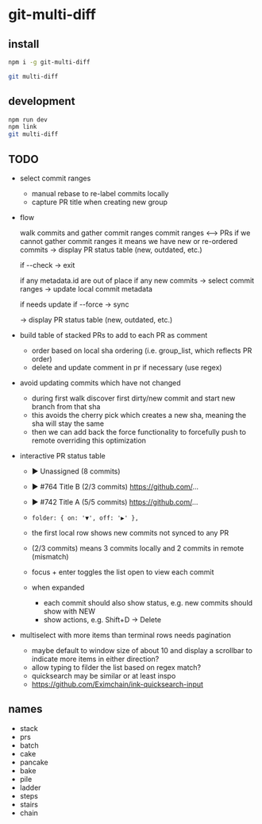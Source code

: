 # git-multi-diff

## install

```bash
npm i -g git-multi-diff

git multi-diff
```

## development

```bash
npm run dev
npm link
git multi-diff
```


## TODO

- select commit ranges

  - manual rebase to re-label commits locally
  - capture PR title when creating new group

- flow

  walk commits and gather commit ranges
  commit ranges <--> PRs
  if we cannot gather commit ranges it means we have new or re-ordered commits
  -> display PR status table (new, outdated, etc.)

  if --check
    -> exit

  if any metadata.id are out of place
  if any new commits
    -> select commit ranges
    -> update local commit metadata

  if needs update
  if --force
    -> sync

  -> display PR status table (new, outdated, etc.)


- build table of stacked PRs to add to each PR as comment
  - order based on local sha ordering (i.e. group_list, which reflects PR order)
  - delete and update comment in pr if necessary (use regex)

- avoid updating commits which have not changed
  - during first walk discover first dirty/new commit and start new branch from that sha
  - this avoids the cherry pick which creates a new sha, meaning the sha will stay the same
  - then we can add back the force functionality to forcefully push to remote overriding this optimization


- interactive PR status table
  - ▶ Unassigned (8 commits)
  - ▶ #764 Title B (2/3 commits)  https://github.com/...
  - ▶ #742 Title A (5/5 commits)  https://github.com/...

  - `folder: { on: '▼', off: '▶' },`
  - the first local row shows new commits not synced to any PR
  - (2/3 commits) means 3 commits locally and 2 commits in remote (mismatch)
  - focus + enter toggles the list open to view each commit
  - when expanded
    - each commit should also show status, e.g. new commits should show with NEW
    - show actions, e.g. Shift+D -> Delete


- multiselect with more items than terminal rows needs pagination
  - maybe default to window size of about 10 and display a scrollbar to indicate more items in either direction?
  - allow typing to filder the list based on regex match?
  - quicksearch may be similar or at least inspo
  - https://github.com/Eximchain/ink-quicksearch-input

## names

- stack
- prs
- batch
- cake
- pancake
- bake
- pile
- ladder
- steps
- stairs
- chain
